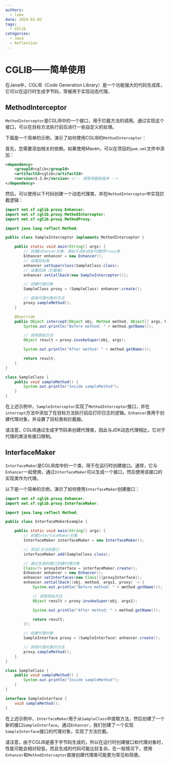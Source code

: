 ```yaml
---
authors:
  - luke 
date: 2024-02-02
tags:
  - CGlib
categories:
  - Java
  - Reflection
---
```


# CGLIB——简单使用

在Java中，CGLIB（Code Generation Library）是一个功能强大的代码生成库，它可以在运行时生成字节码，常被用于实现动态代理。

<!-- more -->

## MethodInterceptor

`MethodInterceptor`是CGLIB中的一个接口，用于拦截方法的调用。通过实现这个接口，可以在目标方法执行前后进行一些自定义的处理。

下面是一个简单的示例，演示了如何使用CGLIB的`MethodInterceptor`：

首先，您需要添加相关的依赖。如果使用Maven，可以在项目的`pom.xml`文件中添加：

```xml
<dependency>
    <groupId>cglib</groupId>
    <artifactId>cglib</artifactId>
    <version>3.3.0</version> <!-- 请使用最新版本 -->
</dependency>
```

然后，可以使用以下代码创建一个动态代理类，并在`MethodInterceptor`中实现拦截逻辑：

```java
import net.sf.cglib.proxy.Enhancer;
import net.sf.cglib.proxy.MethodInterceptor;
import net.sf.cglib.proxy.MethodProxy;

import java.lang.reflect.Method;

public class SampleInterceptor implements MethodInterceptor {

    public static void main(String[] args) {
        // 创建Enhancer对象，类似于JDK动态代理的Proxy类
        Enhancer enhancer = new Enhancer();
        // 设置目标类
        enhancer.setSuperclass(SampleClass.class);
        // 设置回调（拦截器）
        enhancer.setCallback(new SampleInterceptor());

        // 创建代理对象
        SampleClass proxy = (SampleClass) enhancer.create();

        // 调用代理对象的方法
        proxy.sampleMethod();
    }

    @Override
    public Object intercept(Object obj, Method method, Object[] args, MethodProxy proxy) throws Throwable {
        System.out.println("Before method: " + method.getName());

        // 调用原始方法
        Object result = proxy.invokeSuper(obj, args);

        System.out.println("After method: " + method.getName());

        return result;
    }
}

class SampleClass {
    public void sampleMethod() {
        System.out.println("Inside sampleMethod");
    }
}
```

在上述示例中，`SampleInterceptor`实现了`MethodInterceptor`接口，并在`intercept`方法中添加了在目标方法执行前后打印日志的逻辑。`Enhancer`类用于创建代理对象，并设置了目标类和拦截器。

请注意，CGLIB通过生成字节码来创建代理类，因此与JDK动态代理相比，它对于代理的类没有接口限制。

## InterfaceMaker

`InterfaceMaker`是CGLIB库中的一个类，用于在运行时创建接口。通常，它与`Enhancer`一起使用，通过`InterfaceMaker`可以生成一个接口，然后使用该接口的实现类作为代理。

以下是一个简单的示例，演示了如何使用`InterfaceMaker`创建接口：

```java
import net.sf.cglib.proxy.Enhancer;
import net.sf.cglib.proxy.InterfaceMaker;

import java.lang.reflect.Method;

public class InterfaceMakerExample {

    public static void main(String[] args) {
        // 创建InterfaceMaker对象
        InterfaceMaker interfaceMaker = new InterfaceMaker();

        // 添加l方法到接口
        interfaceMaker.add(SampleClass.class);

        // 通过生成的接口创建代理对象
        Class<?> proxyInterface = interfaceMaker.create();
        Enhancer enhancer = new Enhancer();
        enhancer.setInterfaces(new Class[]{proxyInterface});
        enhancer.setCallback((obj, method, args1, proxy) -> {
            System.out.println("Before method: " + method.getName());

            // 调用原始方法
            Object result = proxy.invokeSuper(obj, args1);

            System.out.println("After method: " + method.getName());

            return result;
        });

        // 创建代理对象
        SampleInterface proxy = (SampleInterface) enhancer.create();

        // 调用代理对象的方法
        proxy.sampleMethod();
    }
}

class SampleClass {
    public void sampleMethod() {
        System.out.println("Inside sampleMethod");
    }
}

interface SampleInterface {
    void sampleMethod();
}
```

在上述示例中，`InterfaceMaker`用于从`SampleClass`中提取方法，然后创建了一个新的接口`SampleInterface`。通过`Enhancer`，我们创建了一个实现`SampleInterface`接口的代理对象，实现了方法拦截。

请注意，由于CGLIB是基于字节码生成的，所以在运行时创建接口和代理对象时，性能可能会相对较低，而且生成的代码可能比较复杂。在一般情况下，使用`Enhancer`和`MethodInterceptor`直接创建代理类可能更为常见和简便。